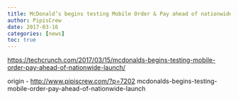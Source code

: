 ```yaml
---
title: McDonald’s begins testing Mobile Order & Pay ahead of nationwide launch
author: PipisCrew
date: 2017-03-16
categories: [news]
toc: true
---
```


https://techcrunch.com/2017/03/15/mcdonalds-begins-testing-mobile-order-pay-ahead-of-nationwide-launch/

origin - http://www.pipiscrew.com/?p=7202 mcdonalds-begins-testing-mobile-order-pay-ahead-of-nationwide-launch